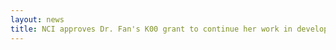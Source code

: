 ```yaml
---
layout: news
title: NCI approves Dr. Fan's K00 grant to continue her work in developing statistical methods for characterizing tumor heterogeneity at the single cell level
---
```


